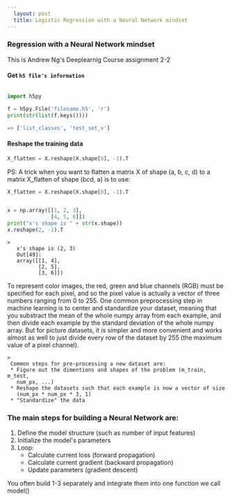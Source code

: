 ```yaml
---
  layout: post
  title: Logistic Regression with a Neural Network mindset
---
```


### Regression with a Neural Network mindset

This is Andrew Ng's Deeplearnig Course assignment 2-2
<!--more-->

#### Get `h5 file's information`

```python

import h5py

f = h5py.File('filename.h5', 'r')
print(str(list(f.keys())))

=> ['list_classes', 'test_set_x']
```

#### Reshape the training data

```python
X_flatten = X.reshape(X.shape[0], -1).T
```

PS: A trick when you want to flatten a matrix X of shape (a, b, c, d) to a
matrix X_flatten of shape (b*c*d, a) is to use:

```python
X_flatten = X.reshape(X.shape[0], -1).T


x = np.array([[1, 2, 3],
              [4, 5, 6]])
print("x's shape is " + str(x.shape))
x.reshape(2, -1).T

```

    >
       x's shape is (2, 3)
       Out[49]:
       array([[1, 4],
              [2, 5],
              [3, 6]])


To represent color images, the red, green and blue channels (RGB) must be specified for each pixel, and so the pixel value is actually a vector of three numbers ranging from 0 to 255.
One common preprocessing step in machine learning is to center and standardize your dataset, meaning that you substract the mean of the whole numpy array from each example, and then divide each example by the standard deviation of the whole numpy array. But for picture datasets, it is simpler and more convenient and works almost as well to just divide every row of the dataset by 255 (the maximum value of a pixel channel).

    >
     Common steps for pre-processing a new dataset are:
     * Figure out the dimentions and shapes of the problem (m_train, m_test,
       num_px, ...)
     * Reshape the datasets such that each example is now a vector of size
       (num_px * num_px * 3, 1)
     * "Standardize" the data

### The main steps for building a Neural Network are:

1. Define the model structure (such as number of input features)
2. Initialize the model's parameters
3. Loop:
      * Calculate current loss (forward propagation)
      * Calculate current gradient (backward propagation)
      * Update parameters (gradient descent)

You often build 1-3 separately and integrate them into one function we call
model()


